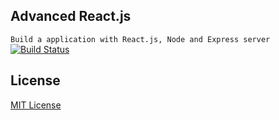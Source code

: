 ## Advanced React.js
`Build a application with React.js, Node and Express server`
[![Build Status][travis-image]][travis-url]

## License

[MIT License](http://en.wikipedia.org/wiki/MIT_License)

[travis-url]: http://travis-ci.org/mikaelbr/node-notifier
[travis-image]: http://img.shields.io/travis/mikaelbr/node-notifier.svg?style=flat
